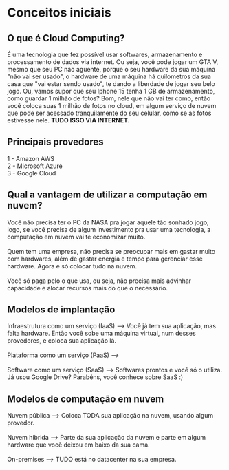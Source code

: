 # Conceitos iniciais

## O que é Cloud Computing?
É uma tecnologia que fez possível usar softwares, armazenamento e processamento de dados via internet. Ou seja, você pode jogar um GTA V, mesmo que seu PC não aguente, porque o seu hardware da sua máquina "não vai ser usado", 
o hardware de uma máquina há quilometros da sua casa que "vai estar sendo usado", te dando a liberdade de jogar seu belo jogo. Ou, vamos supor que seu Iphone 15 tenha 1 GB de armazenamento, como guardar 1 milhão de fotos?
 Bom, nele que não vai ter como, então você coloca suas 1 milhão de fotos no cloud, em algum serviço de nuvem que pode ser acessado tranquilamente do seu celular, como se as fotos estivesse nele. <b>TUDO ISSO VIA INTERNET.</b>

 ## Principais provedores
  1 - Amazon AWS <br>
  2 - Microsoft Azure <br>
  3 - Google Cloud

## Qual a vantagem de utilizar a computação em nuvem?
Você não precisa ter o PC da NASA pra jogar aquele tão sonhado jogo, logo, se você precisa de algum investimento pra usar uma tecnologia, a computação em nuvem vai te economizar muito. <br> <br>
Quem tem uma empresa, não precisa se preocupar mais em gastar muito com hardwares, além de gastar energia e tempo para gerenciar esse hardware. Agora é só colocar tudo na nuvem.<br> <br>
Você só paga pelo o que usa, ou seja, não precisa mais advinhar capacidade e alocar recursos mais do que o necessário. 

## Modelos de implantação

Infraestrutura como um serviço (IaaS) --> Você já tem sua aplicação, mas falta hardware. Então você sobe uma máquina virtual, num desses provedores, e coloca sua aplicação lá. <br> <br>
Plataforma como um serviço (PaaS) --> <br> <br>
Software como um serviço (SaaS) --> Softwares prontos e você só o utiliza. Já usou Google Drive? Parabéns, você conhece sobre SaaS :)

## Modelos de computação em nuvem

Nuvem pública --> Coloca TODA sua aplicação na nuvem, usando algum provedor. <br> <br>
Nuvem híbrida --> Parte da sua aplicação da nuvem e parte em algum hardware que você deixou em baixo da sua cama. <br> <br>
On-premises --> TUDO está no datacenter na sua empresa.


